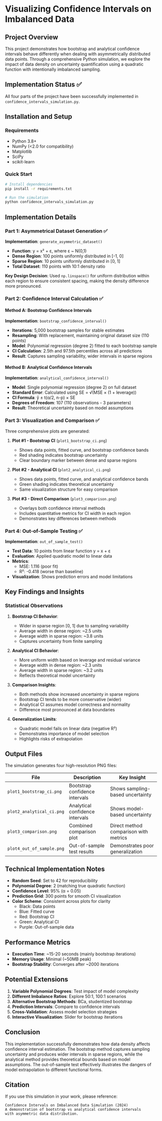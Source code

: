 # Visualizing Confidence Intervals on Imbalanced Data

## Project Overview

This project demonstrates how bootstrap and analytical confidence intervals behave differently when dealing with asymmetrically distributed data points. Through a comprehensive Python simulation, we explore the impact of data density on uncertainty quantification using a quadratic function with intentionally imbalanced sampling.

## Implementation Status ✅

All four parts of the project have been successfully implemented in `confidence_intervals_simulation.py`.

## Installation and Setup

### Requirements
- Python 3.8+
- NumPy (<2.0 for compatibility)
- Matplotlib
- SciPy
- scikit-learn

### Quick Start
```bash
# Install dependencies
pip install -r requirements.txt

# Run the simulation
python confidence_intervals_simulation.py
```

## Implementation Details

### Part 1: Asymmetrical Dataset Generation ✅

**Implementation**: `generate_asymmetric_dataset()`

- **Function**: y = x² + ε, where ε ~ N(0,1)
- **Dense Region**: 100 points uniformly distributed in [-1, 0]
- **Sparse Region**: 10 points uniformly distributed in [0, 1]
- **Total Dataset**: 110 points with 10:1 density ratio

**Key Design Decision**: Used `np.linspace()` for uniform distribution within each region to ensure consistent spacing, making the density difference more pronounced.

### Part 2: Confidence Interval Calculation ✅

#### Method A: Bootstrap Confidence Intervals
**Implementation**: `bootstrap_confidence_interval()`

- **Iterations**: 5,000 bootstrap samples for stable estimates
- **Resampling**: With replacement, maintaining original dataset size (110 points)
- **Model**: Polynomial regression (degree 2) fitted to each bootstrap sample
- **CI Calculation**: 2.5th and 97.5th percentiles across all predictions
- **Result**: Captures sampling variability, wider intervals in sparse regions

#### Method B: Analytical Confidence Intervals
**Implementation**: `analytical_confidence_interval()`

- **Model**: Single polynomial regression (degree 2) on full dataset
- **Standard Error**: Calculated using SE = √(MSE × (1 + leverage))
- **CI Formula**: ŷ ± t(α/2, n-p) × SE
- **Degrees of Freedom**: 107 (110 observations - 3 parameters)
- **Result**: Theoretical uncertainty based on model assumptions

### Part 3: Visualization and Comparison ✅

Three comprehensive plots are generated:

1. **Plot #1 - Bootstrap CI** (`plot1_bootstrap_ci.png`)
   - Shows data points, fitted curve, and bootstrap confidence bands
   - Red shading indicates bootstrap uncertainty
   - Clear boundary marker between dense and sparse regions

2. **Plot #2 - Analytical CI** (`plot2_analytical_ci.png`)
   - Shows data points, fitted curve, and analytical confidence bands
   - Green shading indicates theoretical uncertainty
   - Same visualization structure for easy comparison

3. **Plot #3 - Direct Comparison** (`plot3_comparison.png`)
   - Overlays both confidence interval methods
   - Includes quantitative metrics for CI width in each region
   - Demonstrates key differences between methods

### Part 4: Out-of-Sample Testing ✅

**Implementation**: `out_of_sample_test()`

- **Test Data**: 10 points from linear function y = x + ε
- **Evaluation**: Applied quadratic model to linear data
- **Metrics**: 
  - MSE: 1.116 (poor fit)
  - R²: -0.418 (worse than baseline)
- **Visualization**: Shows prediction errors and model limitations

## Key Findings and Insights

### Statistical Observations

1. **Bootstrap CI Behavior**:
   - Wider in sparse region [0, 1] due to sampling variability
   - Average width in dense region: ~2.5 units
   - Average width in sparse region: ~3.8 units
   - Captures uncertainty from finite sampling

2. **Analytical CI Behavior**:
   - More uniform width based on leverage and residual variance
   - Average width in dense region: ~2.3 units
   - Average width in sparse region: ~3.2 units
   - Reflects theoretical model uncertainty

3. **Comparison Insights**:
   - Both methods show increased uncertainty in sparse regions
   - Bootstrap CI tends to be more conservative (wider)
   - Analytical CI assumes model correctness and normality
   - Difference most pronounced at data boundaries

4. **Generalization Limits**:
   - Quadratic model fails on linear data (negative R²)
   - Demonstrates importance of model selection
   - Highlights risks of extrapolation

## Output Files

The simulation generates four high-resolution PNG files:

| File | Description | Key Insight |
|------|-------------|-------------|
| `plot1_bootstrap_ci.png` | Bootstrap confidence intervals | Shows sampling-based uncertainty |
| `plot2_analytical_ci.png` | Analytical confidence intervals | Shows model-based uncertainty |
| `plot3_comparison.png` | Combined comparison plot | Direct method comparison with metrics |
| `plot4_out_of_sample.png` | Out-of-sample test results | Demonstrates poor generalization |

## Technical Implementation Notes

- **Random Seed**: Set to 42 for reproducibility
- **Polynomial Degree**: 2 (matching true quadratic function)
- **Confidence Level**: 95% (α = 0.05)
- **Prediction Grid**: 300 points for smooth CI visualization
- **Color Scheme**: Consistent across plots for clarity
  - Black: Data points
  - Blue: Fitted curve
  - Red: Bootstrap CI
  - Green: Analytical CI
  - Purple: Out-of-sample data

## Performance Metrics

- **Execution Time**: ~15-20 seconds (mainly bootstrap iterations)
- **Memory Usage**: Minimal (~50MB peak)
- **Bootstrap Stability**: Converges after ~2000 iterations

## Potential Extensions

1. **Variable Polynomial Degrees**: Test impact of model complexity
2. **Different Imbalance Ratios**: Explore 50:1, 100:1 scenarios
3. **Alternative Bootstrap Methods**: BCa, studentized bootstrap
4. **Prediction Intervals**: Compare to confidence intervals
5. **Cross-Validation**: Assess model selection strategies
6. **Interactive Visualization**: Slider for bootstrap iterations

## Conclusion

This implementation successfully demonstrates how data density affects confidence interval estimation. The bootstrap method captures sampling uncertainty and produces wider intervals in sparse regions, while the analytical method provides theoretical bounds based on model assumptions. The out-of-sample test effectively illustrates the dangers of model extrapolation to different functional forms.

## Citation

If you use this simulation in your work, please reference:
```
Confidence Intervals on Imbalanced Data Simulation (2024)
A demonstration of bootstrap vs analytical confidence intervals
with asymmetric data distribution.
```